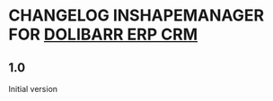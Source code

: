 # CHANGELOG INSHAPEMANAGER FOR [DOLIBARR ERP CRM](https://www.dolibarr.org)

## 1.0

Initial version
